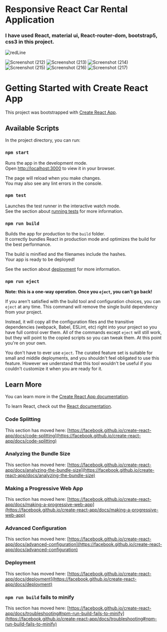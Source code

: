 # Responsive React Car Rental Application
### I have used React, material ui, React-router-dom, bootstrap5, css3 in this project.

![redLine](https://github.com/artinmohajeri/React-MUI-car-rental-app/assets/95845593/46f619a7-6340-4cc6-9f55-e0779c493d74)

![Screenshot (212)](https://github.com/artinmohajeri/React-MUI-car-rental-app/assets/95845593/92c1fc24-6927-4c3d-a935-1660b8fb4fdf)
![Screenshot (213)](https://github.com/artinmohajeri/React-MUI-car-rental-app/assets/95845593/97b2ce21-34fa-4550-a9af-3db81061ca5f)
![Screenshot (214)](https://github.com/artinmohajeri/React-MUI-car-rental-app/assets/95845593/9c84a869-873e-4bb5-9d5a-f53c1f97e9da)
![Screenshot (215)](https://github.com/artinmohajeri/React-MUI-car-rental-app/assets/95845593/c124670a-5903-4ca6-b112-4add3373eb2c)
![Screenshot (216)](https://github.com/artinmohajeri/React-MUI-car-rental-app/assets/95845593/00417c2d-d811-4505-a4f7-2f6aed793758)
![Screenshot (217)](https://github.com/artinmohajeri/React-MUI-car-rental-app/assets/95845593/4db43b71-73e6-470e-935b-9e85a47d2b64)



# Getting Started with Create React App

This project was bootstrapped with [Create React App](https://github.com/facebook/create-react-app).

## Available Scripts

In the project directory, you can run:

### `npm start`

Runs the app in the development mode.\
Open [http://localhost:3000](http://localhost:3000) to view it in your browser.

The page will reload when you make changes.\
You may also see any lint errors in the console.

### `npm test`

Launches the test runner in the interactive watch mode.\
See the section about [running tests](https://facebook.github.io/create-react-app/docs/running-tests) for more information.

### `npm run build`

Builds the app for production to the `build` folder.\
It correctly bundles React in production mode and optimizes the build for the best performance.

The build is minified and the filenames include the hashes.\
Your app is ready to be deployed!

See the section about [deployment](https://facebook.github.io/create-react-app/docs/deployment) for more information.

### `npm run eject`

**Note: this is a one-way operation. Once you `eject`, you can't go back!**

If you aren't satisfied with the build tool and configuration choices, you can `eject` at any time. This command will remove the single build dependency from your project.

Instead, it will copy all the configuration files and the transitive dependencies (webpack, Babel, ESLint, etc) right into your project so you have full control over them. All of the commands except `eject` will still work, but they will point to the copied scripts so you can tweak them. At this point you're on your own.

You don't have to ever use `eject`. The curated feature set is suitable for small and middle deployments, and you shouldn't feel obligated to use this feature. However we understand that this tool wouldn't be useful if you couldn't customize it when you are ready for it.

## Learn More

You can learn more in the [Create React App documentation](https://facebook.github.io/create-react-app/docs/getting-started).

To learn React, check out the [React documentation](https://reactjs.org/).

### Code Splitting

This section has moved here: [https://facebook.github.io/create-react-app/docs/code-splitting](https://facebook.github.io/create-react-app/docs/code-splitting)

### Analyzing the Bundle Size

This section has moved here: [https://facebook.github.io/create-react-app/docs/analyzing-the-bundle-size](https://facebook.github.io/create-react-app/docs/analyzing-the-bundle-size)

### Making a Progressive Web App

This section has moved here: [https://facebook.github.io/create-react-app/docs/making-a-progressive-web-app](https://facebook.github.io/create-react-app/docs/making-a-progressive-web-app)

### Advanced Configuration

This section has moved here: [https://facebook.github.io/create-react-app/docs/advanced-configuration](https://facebook.github.io/create-react-app/docs/advanced-configuration)

### Deployment

This section has moved here: [https://facebook.github.io/create-react-app/docs/deployment](https://facebook.github.io/create-react-app/docs/deployment)

### `npm run build` fails to minify

This section has moved here: [https://facebook.github.io/create-react-app/docs/troubleshooting#npm-run-build-fails-to-minify](https://facebook.github.io/create-react-app/docs/troubleshooting#npm-run-build-fails-to-minify)

